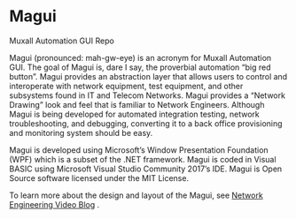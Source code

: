 # Magui
Muxall Automation GUI Repo

Magui (pronounced: mah-gw-eye) is an acronym for Muxall Automation GUI.  The goal of Magui is, dare I say, the proverbial automation “big red button”.  Magui provides an abstraction layer that allows users to control and interoperate with network equipment, test equipment, and other subsystems found in IT and Telecom Networks.  Magui provides a “Network Drawing” look and feel that is familiar to Network Engineers.  Although Magui is being developed for automated integration testing, network troubleshooting, and debugging, converting it to a back office provisioning and monitoring system should be easy.

Magui is developed using Microsoft’s Window Presentation Foundation (WPF) which is a subset of the .NET framework.  Magui is coded in Visual BASIC using Microsoft Visual Studio Community 2017’s IDE.  Magui is Open Source software licensed under the MIT License.

To learn more about the design and layout of the Magui, see <a href="https://www.youtube.com/c/NetworkEngineeringVideoBlog">Network Engineering Video Blog</a> .

